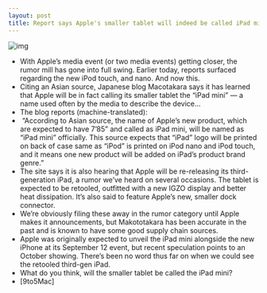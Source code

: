 ```yaml
---
layout: post
title: Report says Apple's smaller tablet will indeed be called iPad mini
---
```

![img](http://media.idownloadblog.com/wp-content/uploads/2012/08/leaked-ipad-mini-caser-rear-camear-mystery-hole-e1345924710813.jpg)
* With Apple’s media event (or two media events) getting closer, the rumor mill has gone into full swing. Earlier today, reports surfaced regarding the new iPod touch, and nano. And now this.
* Citing an Asian source, Japanese blog Macotakara says it has learned that Apple will be in fact calling its smaller tablet the “iPad mini” — a name used often by the media to describe the device…
* The blog reports (machine-translated):
*  “According to Asian source, the name of Apple’s new product, which are expected to have 7’85” and called as iPad mini, will be named as “iPad mini” officially. This source expects that “iPad” logo will be printed on back of case same as “iPod” is printed on iPod nano and iPod touch, and it means one new product will be added on iPad’s product brand genre.”
* The site says it is also hearing that Apple will be re-releasing its third-generation iPad, a rumor we’ve heard on several occasions. The tablet is expected to be retooled, outfitted with a new IGZO display and better heat dissipation. It’s also said to feature Apple’s new, smaller dock connector.
* We’re obviously filing these away in the rumor category until Apple makes it announcements, but Makototakara has been accurate in the past and is known to have some good supply chain sources.
* Apple was originally expected to unveil the iPad mini alongside the new iPhone at its September 12 event, but recent speculation points to an October showing. There’s been no word thus far on when we could see the retooled third-gen iPad.
* What do you think, will the smaller tablet be called the iPad mini?
* [9to5Mac]

